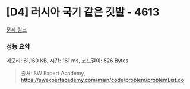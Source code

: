 # [D4] 러시아 국기 같은 깃발 - 4613 

[문제 링크](https://swexpertacademy.com/main/code/problem/problemDetail.do?contestProbId=AWQl9TIK8qoDFAXj) 

### 성능 요약

메모리: 61,160 KB, 시간: 161 ms, 코드길이: 526 Bytes



> 출처: SW Expert Academy, https://swexpertacademy.com/main/code/problem/problemList.do